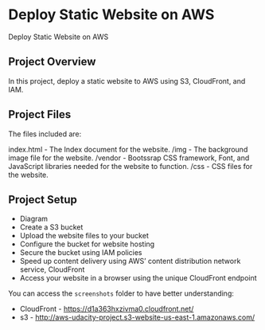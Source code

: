 # Deploy Static Website on AWS
Deploy Static Website on AWS

## Project Overview
In this project,  deploy a static website to AWS using S3, CloudFront, and IAM.

## Project Files
The files included are: 

index.html - The Index document for the website.
/img - The background image file for the website.
/vendor - Bootssrap CSS framework, Font, and JavaScript libraries needed for the website to function.
/css - CSS files for the website.

## Project Setup

- Diagram
- Create a S3 bucket
- Upload the website files to your bucket
- Configure the bucket for website hosting
- Secure the bucket using IAM policies
- Speed up content delivery using AWS’ content distribution network service, CloudFront
- Access your website in a browser using the unique CloudFront endpoint

You can access the `screenshots` folder to have better understanding:

- CloudFront - https://d1a363hxzivma0.cloudfront.net/
- s3 - http://aws-udacity-project.s3-website-us-east-1.amazonaws.com/